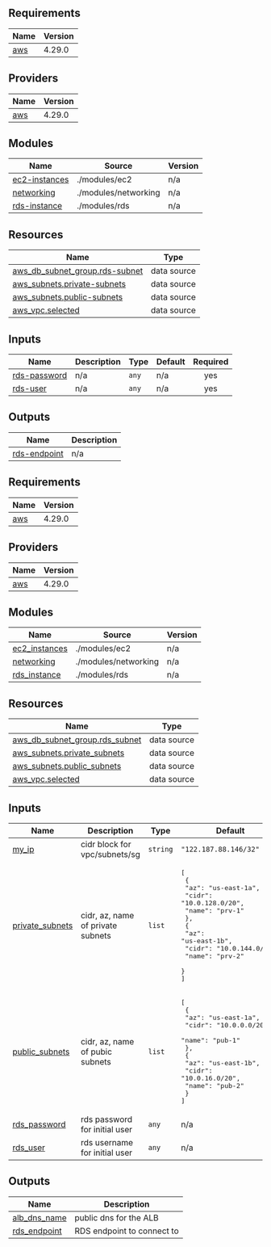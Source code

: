 ## Requirements

| Name | Version |
|------|---------|
| <a name="requirement_aws"></a> [aws](#requirement\_aws) | 4.29.0 |

## Providers

| Name | Version |
|------|---------|
| <a name="provider_aws"></a> [aws](#provider\_aws) | 4.29.0 |

## Modules

| Name | Source | Version |
|------|--------|---------|
| <a name="module_ec2-instances"></a> [ec2-instances](#module\_ec2-instances) | ./modules/ec2 | n/a |
| <a name="module_networking"></a> [networking](#module\_networking) | ./modules/networking | n/a |
| <a name="module_rds-instance"></a> [rds-instance](#module\_rds-instance) | ./modules/rds | n/a |

## Resources

| Name | Type |
|------|------|
| [aws_db_subnet_group.rds-subnet](https://registry.terraform.io/providers/hashicorp/aws/4.29.0/docs/data-sources/db_subnet_group) | data source |
| [aws_subnets.private-subnets](https://registry.terraform.io/providers/hashicorp/aws/4.29.0/docs/data-sources/subnets) | data source |
| [aws_subnets.public-subnets](https://registry.terraform.io/providers/hashicorp/aws/4.29.0/docs/data-sources/subnets) | data source |
| [aws_vpc.selected](https://registry.terraform.io/providers/hashicorp/aws/4.29.0/docs/data-sources/vpc) | data source |

## Inputs

| Name | Description | Type | Default | Required |
|------|-------------|------|---------|:--------:|
| <a name="input_rds-password"></a> [rds-password](#input\_rds-password) | n/a | `any` | n/a | yes |
| <a name="input_rds-user"></a> [rds-user](#input\_rds-user) | n/a | `any` | n/a | yes |

## Outputs

| Name | Description |
|------|-------------|
| <a name="output_rds-endpoint"></a> [rds-endpoint](#output\_rds-endpoint) | n/a |

<!-- BEGIN_TF_DOCS -->
## Requirements

| Name | Version |
|------|---------|
| <a name="requirement_aws"></a> [aws](#requirement\_aws) | 4.29.0 |

## Providers

| Name | Version |
|------|---------|
| <a name="provider_aws"></a> [aws](#provider\_aws) | 4.29.0 |

## Modules

| Name | Source | Version |
|------|--------|---------|
| <a name="module_ec2_instances"></a> [ec2\_instances](#module\_ec2\_instances) | ./modules/ec2 | n/a |
| <a name="module_networking"></a> [networking](#module\_networking) | ./modules/networking | n/a |
| <a name="module_rds_instance"></a> [rds\_instance](#module\_rds\_instance) | ./modules/rds | n/a |

## Resources

| Name | Type |
|------|------|
| [aws_db_subnet_group.rds_subnet](https://registry.terraform.io/providers/hashicorp/aws/4.29.0/docs/data-sources/db_subnet_group) | data source |
| [aws_subnets.private_subnets](https://registry.terraform.io/providers/hashicorp/aws/4.29.0/docs/data-sources/subnets) | data source |
| [aws_subnets.public_subnets](https://registry.terraform.io/providers/hashicorp/aws/4.29.0/docs/data-sources/subnets) | data source |
| [aws_vpc.selected](https://registry.terraform.io/providers/hashicorp/aws/4.29.0/docs/data-sources/vpc) | data source |

## Inputs

| Name | Description | Type | Default | Required |
|------|-------------|------|---------|:--------:|
| <a name="input_my_ip"></a> [my\_ip](#input\_my\_ip) | cidr block for vpc/subnets/sg | `string` | `"122.187.88.146/32"` | no |
| <a name="input_private_subnets"></a> [private\_subnets](#input\_private\_subnets) | cidr, az, name of private subnets | `list` | <pre>[<br>  {<br>    "az": "us-east-1a",<br>    "cidr": "10.0.128.0/20",<br>    "name": "prv-1"<br>  },<br>  {<br>    "az": "us-east-1b",<br>    "cidr": "10.0.144.0/20",<br>    "name": "prv-2"<br>  }<br>]</pre> | no |
| <a name="input_public_subnets"></a> [public\_subnets](#input\_public\_subnets) | cidr, az, name of pubic subnets | `list` | <pre>[<br>  {<br>    "az": "us-east-1a",<br>    "cidr": "10.0.0.0/20",<br>    "name": "pub-1"<br>  },<br>  {<br>    "az": "us-east-1b",<br>    "cidr": "10.0.16.0/20",<br>    "name": "pub-2"<br>  }<br>]</pre> | no |
| <a name="input_rds_password"></a> [rds\_password](#input\_rds\_password) | rds password for initial user | `any` | n/a | yes |
| <a name="input_rds_user"></a> [rds\_user](#input\_rds\_user) | rds username for initial user | `any` | n/a | yes |

## Outputs

| Name | Description |
|------|-------------|
| <a name="output_alb_dns_name"></a> [alb\_dns\_name](#output\_alb\_dns\_name) | public dns for the ALB |
| <a name="output_rds_endpoint"></a> [rds\_endpoint](#output\_rds\_endpoint) | RDS endpoint to connect to |
<!-- END_TF_DOCS -->
